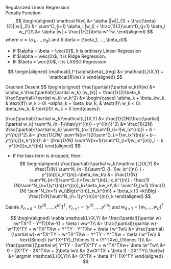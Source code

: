 Regularized Linear Regression  
Penatly Function: 
$$
\begin{aligned}
\mathcal R(w) &= \alpha ||w||_{1} + \frac{\beta}{2}||w||_2\\
&= \sum^D_{i=1} \alpha_i |w_i| + \frac{1}{2}\sum^D_{j=1} \beta_i w_j^2\\
&= \alpha |w| + \frac{1}{2}\beta w^Tw,
\end{aligned}
$$ 
where $\alpha = \{\alpha_1, ..., \alpha_d\}$ and $ \beta = \{\beta_1, ..., \beta_d\}$.

* If $\alpha = \beta = \vec{0}$, it is ordinary Linear Regression
* If $\alpha = \vec{0}$, it is Ridge Regression. 
* IF $\beta =  \vec{0}$, it is LASSO Regression.


$$
\begin{aligned}
\mathcal{L}^{\alpha\beta}_{reg} &= \mathcal{L}(X,Y) + \mathcal{R}(w) \\
\end{aligned}
$$

Gradient Desent
$$
\begin{aligned}
\frac{\partial}{\partial w_k}R(w) &= \alpha_k \frac{\partial}{\partial w_k} |w_{k}| + \frac{1}{2}\beta_k \frac{\partial}{\partial w_k} w_k^2\\
&= 
    \begin{cases}
    \alpha_k + \beta_kw_k, & \text{if}\ w_k > 0\\
    -\alpha_k + \beta_kw_k, & \text{if}\ w_k < 0\\
    \beta_kw_k, & \text{if}\ w_k = 0
    \end{cases}\\

\frac{\partial}{\partial w_k}\mathcal{L}(X,Y) &= \frac{1}{2N}\frac{\partial}{\partial w_k} \sum^N_{n=1}(\hat{y}^{(n)} - y^{(n)})^2\\
&= \frac{1}{2N} \frac{\partial}{\partial w_k} \sum^N_{n=1}(\sum^D_{i=1}w_ix^{(n)}_i + b - y^{(n)})^2\\
&= \frac{1}{2N} \sum^N_{n=1}2(\sum^D_{i=1}w_ix^{(n)}_i + b - y^{(n)})x_k^{(n)}\\
&= \frac{1}{N} \sum^N_{n=1}(\sum^D_{i=1}w_ix^{(n)}_i + b - y^{(n)})x_k^{(n)}
\end{aligned}
$$

* If the bias term is dropped, then:
$$
\begin{aligned}
\frac{\partial}{\partial w_k}\mathcal{L}(X,Y) 
&= \frac{1}{N} \sum^N_{n=1}(\sum^D_{i=1}w_ix^{(n)}_i - y^{(n)})x_k^{(n)}+\beta_kw_k\\
&= \frac{1}{N} \sum^N_{n=1}\sum^D_{i=1}w_ix^{(n)}_ix_k^{(n)} - \frac{1}{N}\sum^N_{n=1}y^{(n)}x^{(n)}_k+\beta_kw_k\\
&=  \sum^D_{i=1} \frac{1}{N} \sum^N_{n=1} w_i\Big(x^{(n)}_ix_k^{(n)} + \beta_k I(i =k)\Big) - \frac{1}{N}\sum^N_{n=1}y^{(n)}x^{(n)}_k
\end{aligned}
$$

Deinfe $X_{n\times d} = [x^{(1)}, \dots, x^{(n)}]^T$, 
$Y_{n\times 1} = [y^{(1)}, \dots, y^{(n)}]$ and $w_{d\times 1}=[w_1, \dots, w_d]^T$

$$
\begin{aligned}
\nabla \mathcal{L}(X,Y) &= \frac{\partial}{\partial w}(w^TX^T - Y^T)(Xw-Y) + \beta I ww^T\\
&= \frac{\partial}{\partial w}-w^TX^TY + w^TX^TXw + Y^TY - Y^TXw + \beta I w^Tw\\
&= \frac{\partial}{\partial w}-w^TX^TY + w^TX^TXw + Y^TY - Y^TXw + \beta I w^Tw\\
& \text{Since}\ (w^TX^TY)_{1\times 1} = (Y^TXw)_{1\times 1}\\
&= \frac{\partial}{\partial w} Y^TY - 2w^TX^TY  + w^TX^TXw+ \beta Iw^Tw\\
&= 0 - 2X^TY - 2X^TXw + 2\beta Iw\\
&= 2w(X^TX + \beta I) - 2X^TY\\
\hat{w} &= \argmin \mathcal{L}(X,Y)\\
&= (X^TX + \beta I)^{-1}X^TY
\end{aligned} 
$$